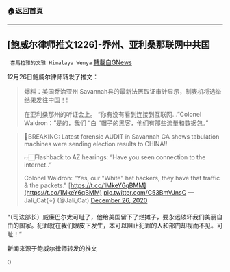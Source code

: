 ###  [:house:返回首頁](https://github.com/ourhimalayas/txt)
---

## [鲍威尔律师推文1226]-乔州、亚利桑那联网中共国
` 喜馬拉雅的文雅 Himalaya Wenya` [轉載自GNews](https://gnews.org/zh-hans/689771/)

12月26日鲍威尔律师转发了推文：


> 爆料：美国乔治亚州 Savannah县的最新法医取证审计显示，制表机将选举结果发往中国！!
> 
> 在亚利桑那州的听证会上。
> “你有没有看到连接到互联网…”Colonel Waldron：”是的，我们 “白 “帽子的黑客，他们有那些流量和数据包。”




> 🚨BREAKING: Latest forensic AUDIT in Savannah GA shows tabulation machines were sending election results to CHINA!!
> 
> 👉🏻Flashback to AZ hearings:
> “Have you seen connection to the internet..”
> 
> Colonel Waldron: "Yes, our "White" hat hackers, they have that traffic & the packets." [https://t.co/1MkeY6qBMM](https://t.co/1MkeY6qBMM) [pic.twitter.com/C53BmVJnsC](https://t.co/C53BmVJnsC)
> — Jali\_Cat{⭐️} (@Jali\_Cat) [December 26, 2020](https://twitter.com/Jali_Cat/status/1342863964435341312?ref_src=twsrc%5Etfw)


“（司法部长）威廉巴尔太可耻了，他给美国留下了烂摊子，要永远破坏我们美丽自由的国家。犯罪就在我们眼皮下发生，本可以阻止犯罪的人和部门却视而不见。可耻！”


新闻来源于鲍威尔律师转发的推文

0
